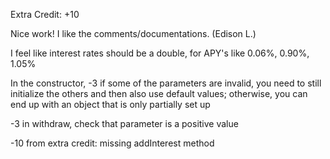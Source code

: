 Extra Credit: +10

Nice work! I like the comments/documentations.
(Edison L.)

I feel like interest rates should be a double, for APY's like 0.06%, 0.90%, 1.05%

In the constructor,
-3 if some of the parameters are invalid, you need to still initialize the others and then also use default values; otherwise, you can end up with an object that is only partially set up

-3 in withdraw, check that parameter is a positive value



-10 from extra credit: missing addInterest method
